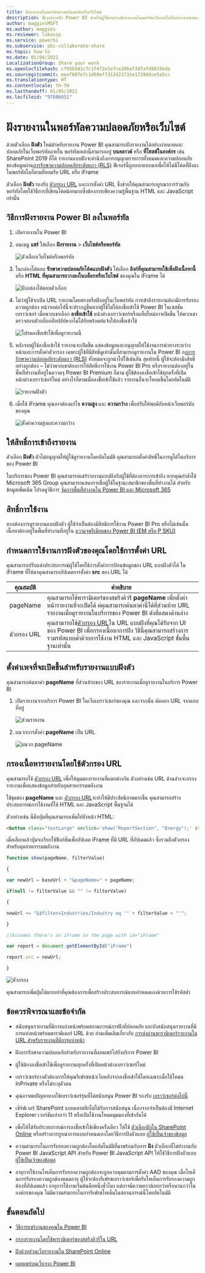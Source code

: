 ```yaml
---
title: ฝังรายงานในพอร์ทัลความปลอดภัยหรือเว็บไซต์
description: ฟีเจอร์การฝัง Power BI ช่วยให้ผู้ใช้สามารถฝังรายงานในพอร์ทัลเว็บภายในได้อย่างง่ายดายและปลอดภัย
author: maggiesMSFT
ms.author: maggies
ms.reviewer: lukaszp
ms.service: powerbi
ms.subservice: pbi-collaborate-share
ms.topic: how-to
ms.date: 01/04/2021
LocalizationGroup: Share your work
ms.openlocfilehash: cf056581c7c1f472e1e7ce20baf3d7afd8815bda
ms.sourcegitcommit: eeaf607e7c1d89ef7312421731e1729ddce5a5cc
ms.translationtype: HT
ms.contentlocale: th-TH
ms.lasthandoff: 01/05/2021
ms.locfileid: "97886031"
---
```

# <a name="embed-a-report-in-a-secure-portal-or-website"></a>ฝังรายงานในพอร์ทัลความปลอดภัยหรือเว็บไซต์

ด้วยตัวเลือก **ฝังตัว** ใหม่สำหรับรายงาน Power BI คุณสามารถฝังรายงานได้อย่างง่ายดายและปลอดภัยในเว็บพอร์ทัลภายใน พอร์ทัลเหล่านี้สามารถอยู่ **บนคลาวด์** หรือ **ที่โฮสต์ในองค์กร** เช่น SharePoint 2019 ก็ได้ รายงานแบบฝังจะคำนึงถึงการอนุญาตรายการทั้งหมดและความปลอดภัยของข้อมูลผ่าน[การรักษาความปลอดภัยระดับแถว (RLS)](../admin/service-admin-rls.md) ฟีเจอร์นี้ถูกออกแบบมาเพื่อให้ไม่มีโค้ดที่ฝังลงในพอร์ทัลใดก็ตามที่ยอมรับ URL หรือ iFrame 

ตัวเลือก **ฝังตัว** รองรับ [ตัวกรอง URL](service-url-filters.md) และการตั้งค่า URL ซึ่งช่วยให้คุณสามารถบูรณาการร่วมกับพอร์ทัลโดยใช้วิธีการที่เขียนโค้ดน้อยมากซึ่งต้องการเพียงความรู้พื้นฐาน HTML และ JavaScript เท่านั้น

## <a name="how-to-embed-power-bi-reports-into-portals"></a>วิธีการฝังรายงาน Power BI ลงในพอร์ทัล

1. เปิดรายงานใน Power BI

2. บนเมนู **แชร์** ให้เลือก **ฝังรายงาน** >  **เว็บไซต์หรือพอร์ทัล**

    ![ตัวเลือกเว็บไซต์หรือพอร์ทัล](media/service-embed-secure/power-bi-more-options-website.png)

2. ในกล่องโต้ตอบ **รักษาความปลอดภัยโค้ดแบบฝังตัว** ให้เลือก **ลิงก์ที่คุณสามารถใช้เพื่อฝังเนื้อหานี้** หรือ **HTML ที่คุณสามารถวางลงในบล็อกหรือเว็บไซต์** ของคุณใน iFrame ได้

    ![ฝังกล่องโต้ตอบตัวเลือก](media/service-embed-secure/secure-embed-code-dialog.png)

3. ไม่ว่าผู้ใช้จะเปิด URL รายงานโดยตรงหรือฝังอยู่ในเว็บพอร์ทัล การเข้าถึงรายงานต้องมีการรับรองความถูกต้อง หน้าจอต่อไปนี้จะปรากฏขึ้นหากผู้ใช้ไม่ได้ลงชื่อเข้าใช้ Power BI ในเซสชันเบราว์เซอร์ เมื่อพวกเขาเลือก **ลงชื่อเข้าใช้** หน้าต่างเบราว์เซอร์หรือแท็บใหม่อาจเปิดขึ้น ให้พวกเขาตรวจสอบตัวบล็อกป๊อปอัปหากไม่ได้รับพร้อมท์แจ้งให้ลงชื่อเข้าใช้

    ![โปรดลงชื่อเข้าใช้เพื่อดูรายงานนี้](media/service-embed-secure/secure-embed-sign-in.png)

4. หลังจากผู้ใช้ลงชื่อเข้าใช้ รายงานจะเปิดขึ้น แสดงข้อมูลและอนุญาตให้ใช้งานการนำทางระหว่างหน้าและการตั้งค่าตัวกรอง เฉพาะผู้ใช้ที่มีสิทธิ์ดูเท่านั้นที่สามารถดูรายงานใน Power BI กฎ[การรักษาความปลอดภัยระดับแถว (RLS)](../admin/service-admin-rls.md) ทั้งหมดจะถูกนำไปใช้เช่นกัน สุดท้ายนี้ ผู้ใช้จะต้องมีงสิทธิ์อย่างถูกต้อง – ไม่ว่าพวกเขาต้องการให้สิทธิ์การใช้งาน Power BI Pro หรือรายงานต้องอยู่ในพื้นที่ทำงานที่อยู่ในความจุ Power BI Premium ก็ตาม ผู้ใช้ต้องลงชื่อเข้าใช้ทุกครั้งที่เปิดหน้าต่างเบราว์เซอร์ใหม่ อย่างไรก็ตามเมื่อลงชื่อเข้าใช้แล้ว รายงานอื่นจะโหลดขึ้นโดยอัตโนมัติ

    ![รายงานฝังตัว](media/service-embed-secure/secure-embed-report.png)

5. เมื่อใช้ iFrame คุณอาจต้องแก้ไข **ความสูง** และ **ความกว้าง** เพื่อปรับให้พอดีกับหน้าเว็บพอร์ทัลของคุณ

    ![ตั้งค่าความสูงและความกว้าง](media/service-embed-secure/secure-embed-size.png)

## <a name="granting-report-access"></a>ให้สิทธิ์การเข้าถึงรายงาน

ตัวเลือก **ฝังตัว** ตัวไม่อนุญาตให้ผู้ใช้ดูรายงานโดยอัตโนมัติ คุณสามารถตั้งค่าสิทธิ์ในการดูได้ในบริการของ Power BI

ในบริการของ Power BI คุณสามารถแชร์รายงานแบบฝังกับผู้ใช้ที่ต้องการการเข้าถึง หากคุณกำลังใช้ Microsoft 365 Group คุณสามารถแสดงรายชื่อผู้ใช้ในฐานะสมาชิกของพื้นที่ทำงานได้ สำหรับข้อมูลเพิ่มเติม โปรดดูวิธีการ [จัดการพื้นที่ทำงานใน Power BI และ Microsoft 365](service-manage-app-workspace-in-power-bi-and-office-365.md)

## <a name="licensing"></a>สิทธิ์การใช้งาน

หากต้องการดูรายงานแบบฝังตัว ผู้ใช้จำเป็นต้องมีสิทธิการใช้งาน Power BI Pro หรือไม่เช่นนั้นเนื้อหาต้องอยู่ในพื้นที่ทำงานที่อยู่ใน [ความจุพรีเมียมของ Power BI (EM หรือ P SKU)](../admin/service-admin-premium-purchase.md)

## <a name="customize-your-embed-experience-using-url-settings"></a>กำหนดการใช้งานการฝังตัวของคุณโดยใช้การตั้งค่า URL

คุณสามารถปรับแต่งประสบการณ์ผู้ใช้โดยใช้การตั้งค่าการป้อนข้อมูลของ URL แบบฝังตัวได้ ใน iFrame ที่ให้มาคุณสามารถอัปเดตการตั้งค่า **src** ของ URL ได้

| คุณสมบัติ  | คำอธิบาย  |
|-----------|--------------|
| pageName  | คุณสามารถใช้พารามิเตอร์ของสตริงคิวรี **pageName** เพื่อตั้งค่าหน้ารายงานที่จะเปิดได้ ค่คุณสามารถค้นหาค่านี้ได้ที่ส่วนท้าย URL รายงานเมื่อดูรายงานในบริการของ Power BI ดังที่แสดงด้านล่าง |
| ตัวกรอง URL  | คุณสามารถใช้[ตัวกรอง URL](service-url-filters.md)ใน URL แบบฝังที่คุณได้รับจาก UI ของ Power BI เพื่อกรองเนื้อหาการฝัง วิธีนี้คุณสามารถสร้างการรวมรหัสแบบต่ำด้วยการใช้งาน HTML และ JavaScript ขั้นพื้นฐานเท่านั้น  |

## <a name="set-which-page-opens-for-an-embedded-report"></a>ตั้งค่าเพจที่จะเปิดขึ้นสำหรับรายงานแบบฝังตัว 

คุณสามารถค้นหาค่า **pageName** ที่ส่วนท้ายของ URL ของรายงานเมื่อดูรายงานในบริการ Power BI

1. เปิดรายงานจากบริการ Power BI ในเว็บเบราว์เซอร์ของคุณ และจากนั้น คัดลอก URL จากแถบที่อยู่

    ![ส่วนรายงาน](media/service-embed-secure/secure-embed-report-section.png)

2. ผนวกการตั้งค่า **pageName** เป็น URL

    ![ผนวก pageName](media/service-embed-secure/secure-embed-append-page-name.png)

## <a name="filter-report-content-using-url-filters"></a>กรองเนื้อหารายงานโดยใช้ตัวกรอง URL 

คุณสามารถใช้ [ตัวกรอง URL](service-url-filters.md) เพื่อให้มุมมองรายงานที่แตกต่างกัน ตัวอย่างเช่น URL ด้านล่างจะกรองรายงานเพื่อแสดงข้อมูลสำหรับอุตสาหกรรมพลังงาน

ใช้ชุดของ **pageName** และ [ตัวกรอง URL](service-url-filters.md)จะทำให้มีประสิทธิภาพมากขึ้น คุณสามารถสร้างประสบการณ์การใช้งานที่ใช้ HTML และ JavaScript พื้นฐานได้

ตัวอย่างเช่น นี่คือปุ่มที่คุณสามารถเพิ่มไปยังหน้า HTML:

```html
<button class="textLarge" onclick='show("ReportSection", "Energy");' style="display: inline-block;">Show Energy</button>
```

เมื่อเลือกแล้วปุ่มจะเรียกใช้ฟังก์ชันเพื่ออัปเดต iFrame ที่มี URL ที่อัปเดตแล้ว ซึ่งรวมถึงตัวกรองสำหรับอุตสาหกรรมพลังงาน

```javascript
function show(pageName, filterValue)

{

var newUrl = baseUrl + "&pageName=" + pageName;

if(null != filterValue && "" != filterValue)

{

newUrl += "&$filter=Industries/Industry eq '" + filterValue + "'";

}

//Assumes there's an iFrame on the page with id="iFrame"

var report = document.getElementById("iFrame")

report.src = newUrl;

}
```

![ตัวกรอง](media/service-embed-secure/secure-embed-filter.png)

คุณสามารถเพิ่มปุ่มได้มากเท่าที่คุณต้องการเพื่อสร้างประสบการณ์แบบกำหนดเองด้วยการใช้รหัสต่ำ 

## <a name="considerations-and-limitations"></a>ข้อควรพิจารณาและข้อจำกัด

* สนับสนุนรายงานที่มีการแบ่งหน้าพร้อมสถานการณ์การฝังที่ปลอดภัย และยังสนับสนุนรายงานที่มีการแบ่งหน้าพร้อมพารามิเตอร์ URL ด้วย อ่านเพิ่มเติมเกี่ยวกับ [การส่งผ่านพารามิเตอร์รายงานใน URL สำหรับรายงานที่มีการแบ่งหน้า](../paginated-reports/report-builder-url-pass-parameters.md)

* ฝังการรักษาความปลอดภัยสำหรับรายงานที่เผยแพร่ไปยังบริการ Power BI

* ผู้ใช้ต้องลงชื่อเข้าใช้เพื่อดูรายงานทุกครั้งที่เปิดหน้าต่างเบราว์เซอร์ใหม่

* เบราว์เซอร์บางตัวต้องการให้คุณรีเฟรชหน้าเว็บหลังจากลงชื่อเข้าใช้โดยเฉพาะเมื่อใช้โหมด InPrivate หรือไม่ระบุตัวตน

* คุณอาจพบปัญหาหากใช้เบราว์เซอร์รุ่นที่ไม่สนับสนุน Power BI รองรับ [เบราว์เซอร์ต่อไปนี้](../fundamentals/power-bi-browsers.md)

* เซิร์ฟเวอร์ SharePoint แบบคลาสสิกไม่ได้รับการสนับสนุน เนื่องจากจำเป็นต้องมี Internet Explorer เวอร์ชันเก่ากว่า 11 หรือเปิดใช้งานโหมดมุมมองที่เข้ากันได้

* เพื่อให้ได้รับประสบการณ์การลงชื่อเข้าใช้เพียงครั้งเดียว ให้ใช้ [ตัวเลือกฝังใน SharePoint Online](service-embed-report-spo.md) หรือสร้างการบูรณาการแบบกำหนดเองโดยวิธีการฝังตัวแบบ [ผู้ใช้เป็นเจ้าของข้อมูล](../developer/embedded/embed-sample-for-your-organization.md) 

* ความสามารถในการรับรองความถูกต้องโดยอัตโนมัติที่มาพร้อมกับการ **ฝัง** ตัวเลือกที่ไม่ทำงานกับ Power BI JavaScript API สำหรับ Power BI JavaScript API ให้ใช้วิธีการฝังตัวแบบ [ผู้ใช้เป็นเจ้าของข้อมูล](../developer/embedded/embed-sample-for-your-organization.md) 

* อายุการใช้งานโทเค็นการรับรองความถูกต้องจะถูกควบคุมตามการตั้งค่า AAD ของคุณ เมื่อโทเค็นการรับรองความถูกต้องหมดอายุ ผู้ใช้จะต้องรีเฟรชเบราว์เซอร์เพื่อรับโทเค็นการรับรองความถูกต้องที่อัปเดตแล้ว อายุการใช้งานเริ่มต้นคือหนึ่งชั่วโมง แต่อาจมีความยาวน้อยกว่าหรือนานกว่าในองค์กรของคุณ  ไม่มีความสามารถในการรีเฟรชโทเค็นในสถานการณ์นี้โดยอัตโนมัติ

## <a name="next-steps"></a>ขั้นตอนถัดไป

* [วิธีการแชร์งานของคุณใน Power BI](service-how-to-collaborate-distribute-dashboards-reports.md)

* [กรองรายงานโดยใช้พารามิเตอร์ของสตริงคิวรีใน URL](service-url-filters.md)

* [ฝังด้วยส่วนเว็บรายงานใน SharePoint Online](service-embed-report-spo.md)

* [เผยแพร่บนเว็บจาก Power BI](service-publish-to-web.md)
